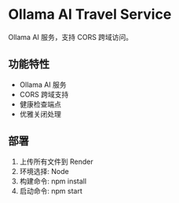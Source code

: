 # Ollama AI Travel Service

Ollama AI 服务，支持 CORS 跨域访问。

## 功能特性
- Ollama AI 服务
- CORS 跨域支持
- 健康检查端点
- 优雅关闭处理

## 部署
1. 上传所有文件到 Render
2. 环境选择: Node
3. 构建命令: npm install
4. 启动命令: npm start
